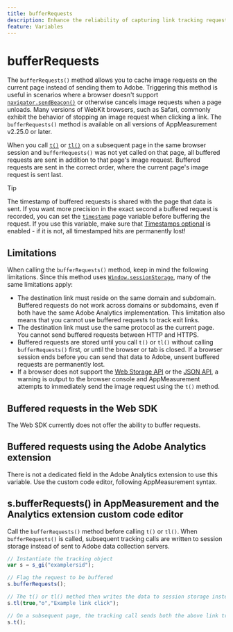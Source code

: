 ```yaml
---
title: bufferRequests
description: Enhance the reliability of capturing link tracking requests for browsers that immediately unload the page.
feature: Variables
---
```

# bufferRequests

The `bufferRequests()` method allows you to cache image requests on the current page instead of sending them to Adobe. Triggering this method is useful in scenarios where a browser doesn't support [`navigator.sendBeacon()`](https://developer.mozilla.org/en-US/docs/Web/API/Navigator/sendBeacon) or otherwise cancels image requests when a page unloads. Many versions of WebKit browsers, such as Safari, commonly exhibit the behavior of stopping an image request when clicking a link. The `bufferRequests()` method is available on all versions of AppMeasurement v2.25.0 or later.

When you call [`t()`](t-method.md) or [`tl()`](tl-method.md) on a subsequent page in the same browser session and `bufferRequests()` was not yet called on that page, all buffered requests are sent in addition to that page's image request. Buffered requests are sent in the correct order, where the current page's image request is sent last.

>[!TIP]
>
>The timestamp of buffered requests is shared with the page that data is sent. If you want more precision in the exact second a buffered request is recorded, you can set the [`timestamp`](../page-vars/timestamp.md) page variable before buffering the request. If you use this variable, make sure that [Timestamps optional](/help/technotes/timestamps-optional.md) is enabled - if it is not, all timestamped hits are permanently lost!

## Limitations

When calling the `bufferRequests()` method, keep in mind the following limitations. Since this method uses [`Window.sessionStorage`](https://developer.mozilla.org/en-US/docs/Web/API/Web_Storage_API), many of the same limitations apply:

* The destination link must reside on the same domain and subdomain. Buffered requests do not work across domains or subdomains, even if both have the same Adobe Analytics implementation. This limitation also means that you cannot use buffered requests to track exit links.
* The destination link must use the same protocol as the current page. You cannot send buffered requests between HTTP and HTTPS.
* Buffered requests are stored until you call `t()` or `tl()` without calling `bufferRequests()` first, or until the browser or tab is closed. If a browser session ends before you can send that data to Adobe, unsent buffered requests are permanently lost.
* If a browser does not support the [Web Storage API](https://developer.mozilla.org/en-US/docs/Web/API/Web_Storage_API) or the [JSON API](https://developer.mozilla.org/en-US/docs/Web/JavaScript/Reference/Global_Objects/JSON), a warning is output to the browser console and AppMeasurement attempts to immediately send the image request using the `t()` method.

## Buffered requests in the Web SDK

The Web SDK currently does not offer the ability to buffer requests.

## Buffered requests using the Adobe Analytics extension

There is not a dedicated field in the Adobe Analytics extension to use this variable. Use the custom code editor, following AppMeasurement syntax.

## s.bufferRequests() in AppMeasurement and the Analytics extension custom code editor

Call the `bufferRequests()` method before calling `t()` or `tl()`. When `bufferRequests()` is called, subsequent tracking calls are written to session storage instead of sent to Adobe data collection servers.

```js
// Instantiate the tracking object
var s = s_gi("examplersid");

// Flag the request to be buffered
s.bufferRequests();

// The t() or tl() method then writes the data to session storage instead of sending it to Adobe
s.tl(true,"o","Example link click");

// On a subsequent page, the tracking call sends both the above link tracking call and the page view call
s.t();
```

<!-- TODO: insert a link to this page in AppMeasurement release notes, and also add content to Analytics release notes -->